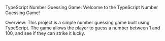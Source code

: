 TypeScript Number Guessing Game:
Welcome to the TypeScript Number Guessing Game!

Overview:
This project is a simple number guessing game built using TypeScript. The game allows the player to guess a number between 1 and 100, and see if they can strike it lucky.
